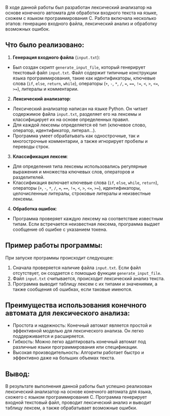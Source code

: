 В ходе данной работы был разработан лексический анализатор на основе конечного автомата для обработки входного текста на языке, схожем с языком программирования C. Работа включала несколько этапов: генерацию входного файла, лексический анализ и обработку возможных ошибок.

## Что было реализовано:
1. **Генерация входного файла** (`input.txt`):

* Был создан скрипт `generate_input_file`, который генерирует текстовый файл `input.txt`. Файл содержит типичные конструкции языка программирования, такие как идентификаторы, ключевые слова (`if`, `else`, `return`, `while`), операторы (`+`, `-`, `*`, `/`, `=`, `==`, `!=`, `<`, `>`, `<=`, `>=`), литералы и комментарии.

2. **Лексический анализатор**:

- Лексический анализатор написан на языке Python. Он читает содержимое файла `input.txt`, разделяет его на лексемы и классифицирует их на основе определенных правил.
- Для каждой лексемы определяется её тип (ключевое слово, оператор, идентификатор, литерал...).
- Программа умеет обрабатывать как однострочные, так и многострочные комментарии, а также игнорирует пробелы и переводы строк.

3. **Классификация лексем**:

- Для определения типа лексемы использовались регулярные выражения и множества ключевых слов, операторов и разделителей.
- Классификация включает ключевые слова (`if`, `else`, `while`, `return`), операторы (`+`, `-`, `*`, `/`, `=`, `==`, `!=`, `<`, `>`, `<=`, `>=`), идентификаторы, целочисленные литералы, строковые литералы и неизвестные лексемы.

4. **Обработка ошибок**:

- Программа проверяет каждую лексему на соответствие известным типам. Если встречается неизвестная лексема, программа выдает сообщение об ошибке с указанием токена.

## Пример работы программы:

При запуске программы происходит следующее:

1. Сначала проверяется наличие файла `input.txt`. Если файл отсутствует, он создается с помощью функции `generate_input_file`.
2. Файл `input.txt` считывается, происходит лексический анализ текста.
3. Программа выводит таблицу лексем с их типами и значениями, а также сообщения об ошибках, если таковые имеются.

## Преимущества использования конечного автомата для лексического анализа:

- Простота и надежность: Конечный автомат является простой и эффективной моделью для лексического анализа. Он легко поддерживается и расширяется.
- Гибкость: Можно легко адаптировать конечный автомат под различные языки программирования или спецификации.
- Высокая производительность: Алгоритм работает быстро и эффективно даже на больших объемах текста.

## Вывод:
В результате выполнения данной работы был успешно реализован лексический анализатор на основе конечного автомата для языка, схожего с языком программирования C. Программа генерирует входной текстовый файл, проводит лексический анализ и выводит таблицу лексем, а также обрабатывает возможные ошибки.